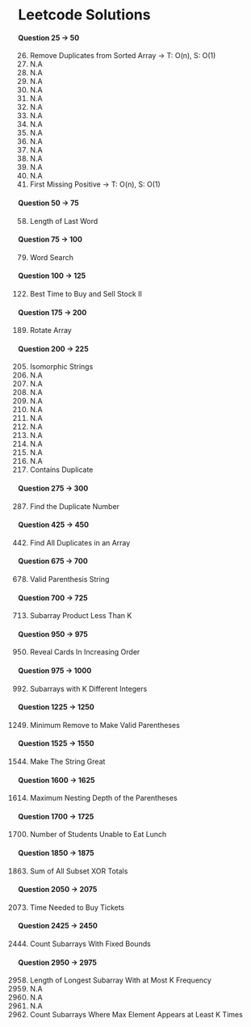 # Leetcode Solutions

#### Question 25 -> 50

26. Remove Duplicates from Sorted Array -> T: O(n), S: O(1)
27. N.A
28. N.A
29. N.A
30. N.A
31. N.A
32. N.A
33. N.A
34. N.A
35. N.A
36. N.A
37. N.A
38. N.A
39. N.A
40. N.A
41. First Missing Positive -> T: O(n), S: O(1)

#### Question 50 -> 75

58. Length of Last Word

#### Question 75 -> 100

79. Word Search

#### Question 100 -> 125

122. Best Time to Buy and Sell Stock II

#### Question 175 -> 200

189. Rotate Array

#### Question 200 -> 225

205. Isomorphic Strings
206. N.A
207. N.A
208. N.A
209. N.A
210. N.A
211. N.A
212. N.A
213. N.A
214. N.A
215. N.A
216. N.A
217. Contains Duplicate

#### Question 275 -> 300

287. Find the Duplicate Number

#### Question 425 -> 450

442. Find All Duplicates in an Array

#### Question 675 -> 700

678. Valid Parenthesis String

#### Question 700 -> 725

713. Subarray Product Less Than K

#### Question 950 -> 975

950. Reveal Cards In Increasing Order

#### Question 975 -> 1000

992. Subarrays with K Different Integers

#### Question 1225 -> 1250

1249. Minimum Remove to Make Valid Parentheses

#### Question 1525 -> 1550

1544. Make The String Great

#### Question 1600 -> 1625

1614. Maximum Nesting Depth of the Parentheses

#### Question 1700 -> 1725

1700. Number of Students Unable to Eat Lunch

#### Question 1850 -> 1875

1863. Sum of All Subset XOR Totals

#### Question 2050 -> 2075

2073. Time Needed to Buy Tickets

#### Question 2425 -> 2450

2444. Count Subarrays With Fixed Bounds

#### Question 2950 -> 2975

2958. Length of Longest Subarray With at Most K Frequency
2959. N.A
2960. N.A
2961. N.A
2962. Count Subarrays Where Max Element Appears at Least K Times
